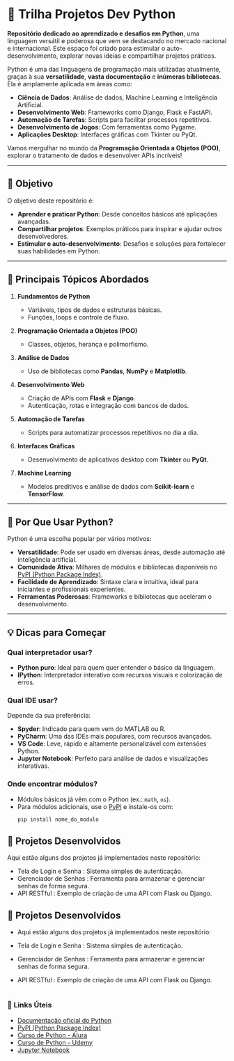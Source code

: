 # 🌟 **Trilha Projetos Dev Python**

**Repositório dedicado ao aprendizado e desafios em Python**, uma linguagem versátil e poderosa que vem se destacando no mercado nacional e internacional. Este espaço foi criado para estimular o auto-desenvolvimento, explorar novas ideias e compartilhar projetos práticos.

Python é uma das linguagens de programação mais utilizadas atualmente, graças à sua **versatilidade**, **vasta documentação** e **inúmeras bibliotecas**. Ela é amplamente aplicada em áreas como:

- **Ciência de Dados**: Análise de dados, Machine Learning e Inteligência Artificial.
- **Desenvolvimento Web**: Frameworks como Django, Flask e FastAPI.
- **Automação de Tarefas**: Scripts para facilitar processos repetitivos.
- **Desenvolvimento de Jogos**: Com ferramentas como Pygame.
- **Aplicações Desktop**: Interfaces gráficas com Tkinter ou PyQt.

Vamos mergulhar no mundo da **Programação Orientada a Objetos (POO)**, explorar o tratamento de dados e desenvolver APIs incríveis!

---

## 🎯 **Objetivo**

O objetivo deste repositório é:

- **Aprender e praticar Python**: Desde conceitos básicos até aplicações avançadas.
- **Compartilhar projetos**: Exemplos práticos para inspirar e ajudar outros desenvolvedores.
- **Estimular o auto-desenvolvimento**: Desafios e soluções para fortalecer suas habilidades em Python.

---

## 🔧 **Principais Tópicos Abordados**

1. **Fundamentos de Python**
   - Variáveis, tipos de dados e estruturas básicas.
   - Funções, loops e controle de fluxo.

2. **Programação Orientada a Objetos (POO)**
   - Classes, objetos, herança e polimorfismo.

3. **Análise de Dados**
   - Uso de bibliotecas como **Pandas**, **NumPy** e **Matplotlib**.

4. **Desenvolvimento Web**
   - Criação de APIs com **Flask** e **Django**.
   - Autenticação, rotas e integração com bancos de dados.

5. **Automação de Tarefas**
   - Scripts para automatizar processos repetitivos no dia a dia.

6. **Interfaces Gráficas**
   - Desenvolvimento de aplicativos desktop com **Tkinter** ou **PyQt**.

7. **Machine Learning**
   - Modelos preditivos e análise de dados com **Scikit-learn** e **TensorFlow**.

---

## 🚀 **Por Que Usar Python?**

Python é uma escolha popular por vários motivos:

- **Versatilidade**: Pode ser usado em diversas áreas, desde automação até inteligência artificial.
- **Comunidade Ativa**: Milhares de módulos e bibliotecas disponíveis no [PyPI (Python Package Index)](https://pypi.org/).
- **Facilidade de Aprendizado**: Sintaxe clara e intuitiva, ideal para iniciantes e profissionais experientes.
- **Ferramentas Poderosas**: Frameworks e bibliotecas que aceleram o desenvolvimento.

---

## 💡 **Dicas para Começar**

### **Qual interpretador usar?**
- **Python puro**: Ideal para quem quer entender o básico da linguagem.
- **IPython**: Interpretador interativo com recursos visuais e colorização de erros.

### **Qual IDE usar?**
Depende da sua preferência:
- **Spyder**: Indicado para quem vem do MATLAB ou R.
- **PyCharm**: Uma das IDEs mais populares, com recursos avançados.
- **VS Code**: Leve, rápido e altamente personalizável com extensões Python.
- **Jupyter Notebook**: Perfeito para análise de dados e visualizações interativas.

### **Onde encontrar módulos?**
- Módulos básicos já vêm com o Python (ex.: `math`, `os`).
- Para módulos adicionais, use o [PyPI](https://pypi.org/) e instale-os com:
  ```bash
  pip install nome_do_modulo
  
## 🌟 Projetos Desenvolvidos
Aqui estão alguns dos projetos já implementados neste repositório:

- Tela de Login e Senha : Sistema simples de autenticação.
- Gerenciador de Senhas : Ferramenta para armazenar e gerenciar senhas de forma segura.
- API RESTful : Exemplo de criação de uma API com Flask ou Django.

## 🌟 Projetos Desenvolvidos
- Aqui estão alguns dos projetos já implementados neste repositório:

- Tela de Login e Senha : Sistema simples de autenticação.
- Gerenciador de Senhas : Ferramenta para armazenar e gerenciar senhas de forma segura.
- API RESTful : Exemplo de criação de uma API com Flask ou Django.

#
### 🔗 **Links Úteis**

- [Documentação oficial do Python](https://docs.python.org/pt-br/3/)
- [PyPI (Python Package Index)](https://pypi.org/)
- [Curso de Python - Alura](https://www.alura.com.br/cursos-online-python)
- [Curso de Python - Udemy](https://www.udemy.com/topic/python/)
- [Jupyter Notebook](https://jupyter.org/)

